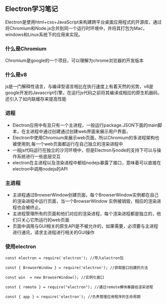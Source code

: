 ## Electron学习笔记
	
Electron是使用html+css+JavaScript来构建跨平台桌面应用程式的开源库，通过将Chromium和Node.js合并到同一个运行时环境中，并将其打包为Mac，windows和Linux系统下的应用来实现。
	
### 什么是Chromium

Chromium是google的一个项目，可以理解为chrome浏览器的开发版本

### 什么是v8

js是一门解释性语言，与编译型语言相比在执行速度上有着天然的劣势，v8是google开发的Javascript引擎，在运行js代码之前将其编译成相应的原生机器码，还引入了如内联缓存来提高性能

### 进程

+ Electron应用中有且只有一个主进程，一般运行package.JSON下面的main脚本，在主进程中通过创建通过创建web界面来展示用户界面，
+ Electron中使用Chromium来展示web页面，所以Chromium的多进程架构也被使用到,每一个web页面都运行在自己独立的渲染进程中
+ 一般js代码运行在独立的沙河环境中，但是Electron与node的支持下可以与操作系统进行一些底层交互
+ electron在主进程以及渲染进程中都给nodejs暴露了接口，意味着可以直接在electron中调用nodejs的API

### 主进程

+ 主进程通过BrowserWindow创建页面，每个BrowserWindow实例都在自己的渲染进程中运行页面，当一个BrowserWindow 实例被销毁，相应的渲染进程也会被终止。
+ 主进程管理所有的页面和他们对应的渲染进程，每个渲染进程都是独立的，他们只关心它所运行的web页面
+ 页面中调用与GUI相关的原生API是不被允许的，如果需要，必须要与主进程进行通讯，请求主进程进行相关的GUI操作

### 使用electron

	const electron = require('electron'); //导入electron包

	const { BrowserWindow } = require('electron'); //获取窗口创建的方法

	const win  = new BrowserWindow(); //实例化窗口

	const { remote } = require("electron"); //通过remote模块暴露给渲染进程

	const { app } = require('electron'); //负责管理应用程序的生命周期


